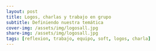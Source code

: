 ```yaml
---
layout: post
title: Logos, charlas y trabajo en grupo
subtitle: Definiendo nuestra temática
cover-img: /assets/img/logosall.jpg
share-img: /assets/img/logosall.jpg
tags: [reflexion, trabajo, equipo, soft, logos, charla]
---
```

